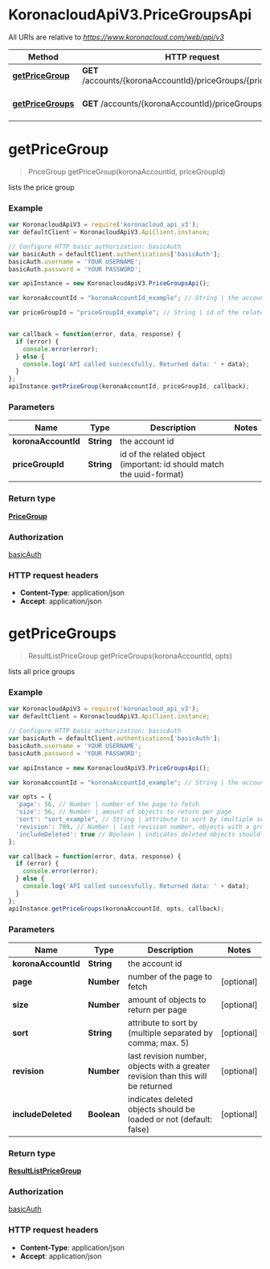 # KoronacloudApiV3.PriceGroupsApi

All URIs are relative to *https://www.koronacloud.com/web/api/v3*

Method | HTTP request | Description
------------- | ------------- | -------------
[**getPriceGroup**](PriceGroupsApi.md#getPriceGroup) | **GET** /accounts/{koronaAccountId}/priceGroups/{priceGroupId} | lists the price group
[**getPriceGroups**](PriceGroupsApi.md#getPriceGroups) | **GET** /accounts/{koronaAccountId}/priceGroups | lists all price groups


<a name="getPriceGroup"></a>
# **getPriceGroup**
> PriceGroup getPriceGroup(koronaAccountId, priceGroupId)

lists the price group



### Example
```javascript
var KoronacloudApiV3 = require('koronacloud_api_v3');
var defaultClient = KoronacloudApiV3.ApiClient.instance;

// Configure HTTP basic authorization: basicAuth
var basicAuth = defaultClient.authentications['basicAuth'];
basicAuth.username = 'YOUR USERNAME';
basicAuth.password = 'YOUR PASSWORD';

var apiInstance = new KoronacloudApiV3.PriceGroupsApi();

var koronaAccountId = "koronaAccountId_example"; // String | the account id

var priceGroupId = "priceGroupId_example"; // String | id of the related object (important: id should match the uuid-format)


var callback = function(error, data, response) {
  if (error) {
    console.error(error);
  } else {
    console.log('API called successfully. Returned data: ' + data);
  }
};
apiInstance.getPriceGroup(koronaAccountId, priceGroupId, callback);
```

### Parameters

Name | Type | Description  | Notes
------------- | ------------- | ------------- | -------------
 **koronaAccountId** | **String**| the account id | 
 **priceGroupId** | **String**| id of the related object (important: id should match the uuid-format) | 

### Return type

[**PriceGroup**](PriceGroup.md)

### Authorization

[basicAuth](../README.md#basicAuth)

### HTTP request headers

 - **Content-Type**: application/json
 - **Accept**: application/json

<a name="getPriceGroups"></a>
# **getPriceGroups**
> ResultListPriceGroup getPriceGroups(koronaAccountId, opts)

lists all price groups



### Example
```javascript
var KoronacloudApiV3 = require('koronacloud_api_v3');
var defaultClient = KoronacloudApiV3.ApiClient.instance;

// Configure HTTP basic authorization: basicAuth
var basicAuth = defaultClient.authentications['basicAuth'];
basicAuth.username = 'YOUR USERNAME';
basicAuth.password = 'YOUR PASSWORD';

var apiInstance = new KoronacloudApiV3.PriceGroupsApi();

var koronaAccountId = "koronaAccountId_example"; // String | the account id

var opts = { 
  'page': 56, // Number | number of the page to fetch
  'size': 56, // Number | amount of objects to return per page
  'sort': "sort_example", // String | attribute to sort by (multiple separated by comma; max. 5)
  'revision': 789, // Number | last revision number, objects with a greater revision than this will be returned
  'includeDeleted': true // Boolean | indicates deleted objects should be loaded or not (default: false)
};

var callback = function(error, data, response) {
  if (error) {
    console.error(error);
  } else {
    console.log('API called successfully. Returned data: ' + data);
  }
};
apiInstance.getPriceGroups(koronaAccountId, opts, callback);
```

### Parameters

Name | Type | Description  | Notes
------------- | ------------- | ------------- | -------------
 **koronaAccountId** | **String**| the account id | 
 **page** | **Number**| number of the page to fetch | [optional] 
 **size** | **Number**| amount of objects to return per page | [optional] 
 **sort** | **String**| attribute to sort by (multiple separated by comma; max. 5) | [optional] 
 **revision** | **Number**| last revision number, objects with a greater revision than this will be returned | [optional] 
 **includeDeleted** | **Boolean**| indicates deleted objects should be loaded or not (default: false) | [optional] 

### Return type

[**ResultListPriceGroup**](ResultListPriceGroup.md)

### Authorization

[basicAuth](../README.md#basicAuth)

### HTTP request headers

 - **Content-Type**: application/json
 - **Accept**: application/json

